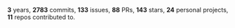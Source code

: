 **3** years, **2783** commits, **133** issues, **88** PRs, **143** stars, **24** personal projects, **11** repos contributed to.
